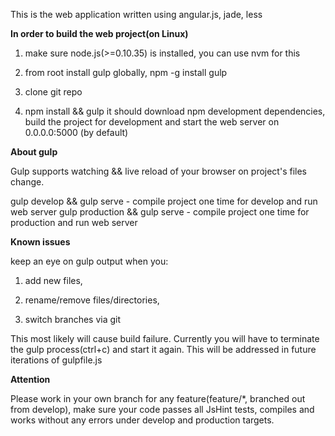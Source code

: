 This is the web application written using angular.js, jade, less

**In order to build the web project(on Linux)**

1. make sure node.js(>=0.10.35) is installed, you can use nvm for this

2. from root install gulp globally, npm -g install gulp

3. clone git repo

4. npm install && gulp
it should download npm development dependencies, build the project for development and start the web server on 0.0.0.0:5000 (by default)

**About gulp**

Gulp supports watching && live reload of your browser on project's files change.

gulp develop && gulp serve - compile project one time for develop and run web server
gulp production && gulp serve - compile project one time for production and run web server

**Known issues**

keep an eye on gulp output when you:

1. add new files,

2. rename/remove files/directories,

3. switch branches via git

This most likely will cause build failure. Currently you will have to terminate the gulp process(ctrl+c) and start it again. This will be addressed in future iterations of gulpfile.js

**Attention**

Please work in your own branch for any feature(feature/*, branched out from develop), make sure your code passes all JsHint tests, compiles and works without any errors under develop and production targets.
